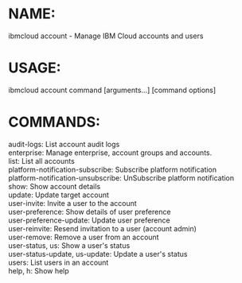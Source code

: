 # NAME:
  ibmcloud account - Manage IBM Cloud accounts and users

# USAGE:
  ibmcloud account command [arguments...] [command options]

# COMMANDS:
  audit-logs:                          List account audit logs<br>
  enterprise:                          Manage enterprise, account groups and accounts.<br>
  list:                                List all accounts<br>
  platform-notification-subscribe:     Subscribe platform notification<br>
  platform-notification-unsubscribe:   UnSubscribe platform notification<br>
  show:                                Show account details<br>
  update:                              Update target account<br>
  user-invite:                         Invite a user to the account<br>
  user-preference:                     Show details of user preference<br>
  user-preference-update:              Update user preference<br>
  user-reinvite:                       Resend invitation to a user (account admin)<br>
  user-remove:                         Remove a user from an account<br>
  user-status, us:                     Show a user's status<br>
  user-status-update, us-update:       Update a user's status<br>
  users:                               List users in an account<br>
  help, h:                             Show help<br>